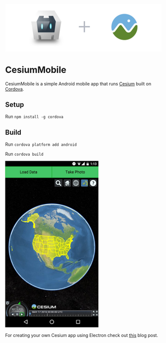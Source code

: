 ![](./images/cordovaPlusCesium.jpg)

# CesiumMobile

CesiumMobile is a simple Android mobile app that runs [Cesium](http://cesiumjs.org/) built on [Cordova](https://cordova.apache.org/).

## Setup

Run `npm install -g cordova`

## Build

Run `cordova platform add android`

Run `cordova build`

<img src="./images/local.jpg" width="300">

For creating your own Cesium app using Electron check out [this](http://cesiumjs.org/2016/05/18/An-Introduction-to-Cesium-Android-Apps-with-Cordova/) blog post.
